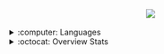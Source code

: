 
<div align="center">
  <a target="_blank" href="https://www.alysson.dev">
      <img align="center" src="./assets/pc.gif"/>
  </a>
</div>

</br>

<details>
  <summary>:computer: Languages</summary>
  </br>
  <img src="https://github-readme-stats.vercel.app/api/top-langs/?username=4lysson-a&layout=compact&langs_count=16&include_all_commits=true&count_private=true&hide=html,css,tex,hack&theme=radical&hide_border=true"/>
</details>


<details>
  <summary>:octocat: Overview Stats</summary>
   </br>
  <img alt="4lysson-a Github Stats" src="https://github-readme-stats.arretdaniel.vercel.app/api?username=4lysson-a&show_icons=true&hide_border=true&theme=radical&" />
</details>

<!--  

<details>
  <summary>:time: Wakatime</summary>
   </br>
  [![willianrod's wakatime stats](https://github-readme-stats.vercel.app/api/wakatime?username=4lysson_a)](https://github.com/anuraghazra/github-readme-stats)
</details>

-->



<!-- Badges

<div align='center'>
   <a href="https://www.linkedin.com/in/4lysson/" target="_blank"><img src="https://img.shields.io/badge/-LinkedIn-%230077B5?style=for-the-badge&logo=linkedin&logoColor=white" target="_blank"></a> 
  <a href="https://www.instagram.com/4lysson_a/" target="_blank"><img src="https://img.shields.io/badge/-Instagram-%230077B5?style=for-the-badge&logo=Instagram&logoColor=white&labelColor=FD1D1D&color=FD1D1D" target="_blank"></a> 
</div>

<div align='center'>
</div>

-->
